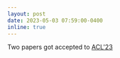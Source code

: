 ```yaml
---
layout: post
date: 2023-05-03 07:59:00-0400
inline: true
---
```


Two papers got accepted to [ACL'23](https://2023.aclweb.org/)